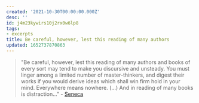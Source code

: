 ```yaml
---
created: '2021-10-30T00:00:00.000Z'
desc: ''
id: j4m23kywirs10j2rx0w6lp8
tags:
- excerpts
title: Be careful, however, lest this reading of many authors
updated: 1652737870863
---
```

   
> "Be careful, however, lest this reading of many authors and books of every sort may tend to make you discursive and unsteady. You must linger among a limited number of master-thinkers, and digest their works if you would derive ideas which shall win firm hold in your mind. Everywhere means nowhere. (...) And in reading of many books is distraction..." - [Seneca](/not_created.md)